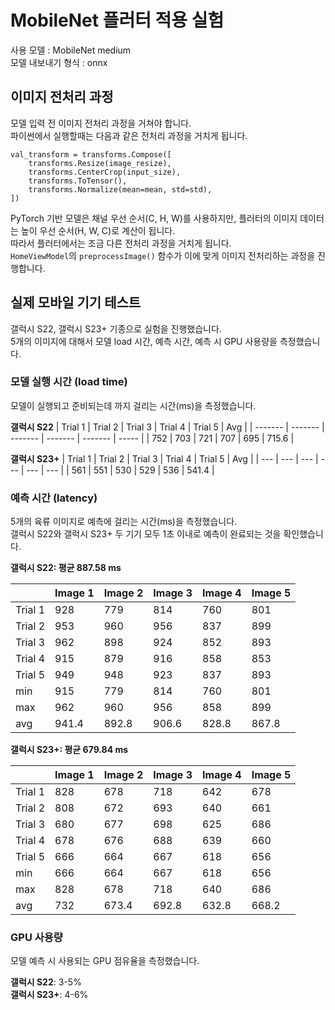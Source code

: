 # MobileNet 플러터 적용 실험

사용 모델 : MobileNet medium  
모델 내보내기 형식 : onnx

## 이미지 전처리 과정

모델 입력 전 이미지 전처리 과정을 거쳐야 합니다.  
파이썬에서 실행할때는 다음과 같은 전처리 과정을 거치게 됩니다.

```
val_transform = transforms.Compose([
    transforms.Resize(image_resize),
    transforms.CenterCrop(input_size),
    transforms.ToTensor(),
    transforms.Normalize(mean=mean, std=std),
])
```

PyTorch 기반 모델은 채널 우선 순서(C, H, W)를 사용하지만, 플러터의 이미지 데이터는 높이 우선 순서(H, W, C)로 계산이 됩니다.  
따라서 플러터에서는 조금 다른 전처리 과정을 거치게 됩니다.  
`HomeViewModel`의 `preprocessImage()` 함수가 이에 맞게 이미지 전처리하는 과정을 진행합니다.

## 실제 모바일 기기 테스트

갤럭시 S22, 갤럭시 S23+ 기종으로 실험을 진행했습니다.  
5개의 이미지에 대해서 모델 load 시간, 예측 시간, 예측 시 GPU 사용량을 측정했습니다.

### 모델 실행 시간 (load time)

모델이 실행되고 준비되는데 까지 걸리는 시간(ms)을 측정했습니다.

**갤럭시 S22**
| Trial 1 | Trial 2 | Trial 3 | Trial 4 | Trial 5 | Avg |
| ------- | ------- | ------- | ------- | ------- | ----- |
| 752 | 703 | 721 | 707 | 695 | 715.6 |

**갤럭시 S23+**
| Trial 1 | Trial 2 | Trial 3 | Trial 4 | Trial 5 | Avg |
| --- | --- | --- | --- | --- | --- |
| 561 | 551 | 530 | 529 | 536 | 541.4 |

### 예측 시간 (latency)

5개의 육류 이미지로 예측에 걸리는 시간(ms)을 측정했습니다.  
갤럭시 S22와 갤럭시 S23+ 두 기기 모두 1초 이내로 예측이 완료되는 것을 확인했습니다.

**갤럭시 S22: 평균 887.58 ms**

|         | Image 1 | Image 2 | Image 3 | Image 4 | Image 5 |
| ------- | ------- | ------- | ------- | ------- | ------- |
| Trial 1 | 928     | 779     | 814     | 760     | 801     |
| Trial 2 | 953     | 960     | 956     | 837     | 899     |
| Trial 3 | 962     | 898     | 924     | 852     | 893     |
| Trial 4 | 915     | 879     | 916     | 858     | 853     |
| Trial 5 | 949     | 948     | 923     | 837     | 893     |
| min     | 915     | 779     | 814     | 760     | 801     |
| max     | 962     | 960     | 956     | 858     | 899     |
| avg     | 941.4   | 892.8   | 906.6   | 828.8   | 867.8   |

**갤럭시 S23+: 평균 679.84 ms**

|         | Image 1 | Image 2 | Image 3 | Image 4 | Image 5 |
| ------- | ------- | ------- | ------- | ------- | ------- |
| Trial 1 | 828     | 678     | 718     | 642     | 678     |
| Trial 2 | 808     | 672     | 693     | 640     | 661     |
| Trial 3 | 680     | 677     | 698     | 625     | 686     |
| Trial 4 | 678     | 676     | 688     | 639     | 660     |
| Trial 5 | 666     | 664     | 667     | 618     | 656     |
| min     | 666     | 664     | 667     | 618     | 656     |
| max     | 828     | 678     | 718     | 640     | 686     |
| avg     | 732     | 673.4   | 692.8   | 632.8   | 668.2   |

### GPU 사용량

모델 예측 시 사용되는 GPU 점유율을 측정했습니다.

**갤럭시 S22**: 3-5%  
**갤럭시 S23+**: 4-6%
